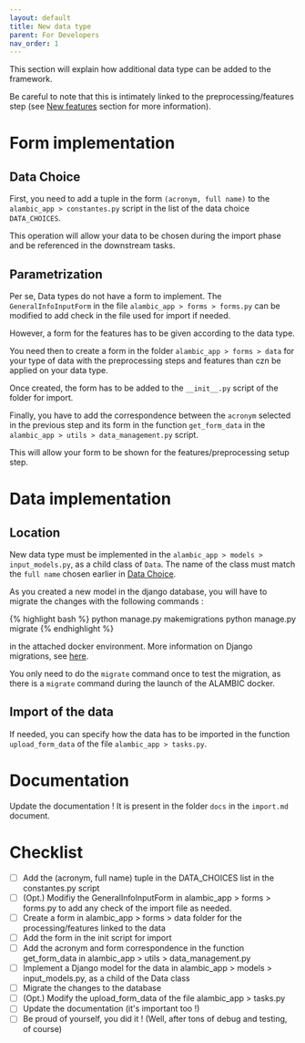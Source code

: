 ```yaml
---
layout: default 
title: New data type 
parent: For Developers 
nav_order: 1
---
```


This section will explain how additional data type can be added to the framework.

Be careful to note that this is intimately linked to the preprocessing/features step (see [New features](/ForDevelopers/new_features.html/) section for more information).


# Form implementation

## Data Choice
First, you need to add a tuple in the form `(acronym, full name)` to the `alambic_app > constantes.py` script in the list of the data choice `DATA_CHOICES`.

This operation will allow your data to be chosen during the import phase and be referenced in the downstream tasks.

## Parametrization
Per se, Data types do not have a form to implement. The `GeneralInfoInputForm` in the file `alambic_app > forms > forms.py` can be modified to add check in the file used for import if needed.

However, a form for the features has to be given according to the data type.

You need then to create a form in the folder `alambic_app > forms > data` for your type of data with the preprocessing steps and features than czn be applied on your data type.

Once created, the form has to be added to the `__init__.py` script of the folder for import.

Finally, you have to add the correspondence between the `acronym` selected in the previous step and its form in the function `get_form_data` in the `alambic_app > utils > data_management.py` script.

This will allow your form to be shown for the features/preprocessing setup step.

# Data implementation

## Location
New data type must be implemented in the `alambic_app > models > input_models.py`, as a child class of `Data`. The name of the class must match the `full name` chosen earlier in [Data Choice](/ForDevelopers/new_data.html#data-choice).

As you created a new model in the django database, you will have to migrate the changes with the following commands :

{% highlight bash %}
python manage.py makemigrations
python manage.py migrate
{% endhighlight %}

in the attached docker environment. More information on Django migrations, see [here](https://docs.djangoproject.com/en/4.0/topics/migrations/).

You only need to do the `migrate` command once to test the migration, as there is a `migrate` command during the launch of the ALAMBIC docker.

## Import of the data
If needed, you can specify how the data has to be imported in the function `upload_form_data` of the file `alambic_app > tasks.py`.

# Documentation
Update the documentation ! It is present in the folder `docs` in the `import.md` document.

# Checklist
- [ ] Add the (acronym, full name) tuple in the DATA_CHOICES list in the constantes.py script
- [ ] (Opt.) Modifiy the GeneralInfoInputForm in alambic_app > forms > forms.py to add any check of the import file as needed.
- [ ] Create a form in alambic_app > forms > data folder for the processing/features linked to the data
- [ ] Add the form in the init script for import
- [ ] Add the acronym and form correspondence in the function get_form_data in alambic_app > utils > data_management.py
- [ ] Implement a Django model for the data in alambic_app > models > input_models.py, as a child of the Data class
- [ ] Migrate the changes to the database
- [ ] (Opt.) Modify the upload_form_data of the file alambic_app > tasks.py
- [ ] Update the documentation (it's important too !)
- [ ] Be proud of yourself, you did it ! (Well, after tons of debug and testing, of course)